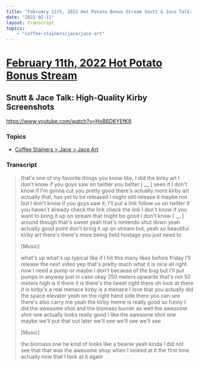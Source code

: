 ```yaml
---
title: "February 11th, 2022 Hot Potato Bonus Stream Snutt & Jace Talk: High-Quality Kirby Screenshots"
date: "2022-02-11"
layout: transcript
topics:
    - "coffee-stainers/jace/jace-art"
---
```

# [February 11th, 2022 Hot Potato Bonus Stream](../2022-02-11.md)
## Snutt & Jace Talk: High-Quality Kirby Screenshots
https://www.youtube.com/watch?v=HoB6D6YEfK8

### Topics
* [Coffee Stainers > Jace > Jace Art](../topics/coffee-stainers/jace/jace-art.md)

### Transcript

> that's one of my favorite things you know like, I did the kirby art I don't know if you guys saw on twitter you better [ __ ] seen it I don't know if I'm gonna cut you pretty good there's actually more kirby art actually that, has yet to be released I might still release it maybe not but I don't know if you guys saw it, I'll put a link follow us on twitter if you haven't already check the link check the link I don't know if you want to bring it up on stream that might be good I don't know [ __ ] around though that's sweet yeah that's nintendo shut down yeah actually good point don't bring it up on stream but, yeah so beautiful kirby art there's there's more being held hostage you just need to
>
> [Music]
>
> what's up what's up typical like if I hit this many likes before friday I'll release the next video yep that's pretty much what it is nice all right now I need a pump or maybe I don't because of the bug but I'll put pumps in anyway just in case okay 250 meters upwards that's not 50 meters high is it there it is there's the tweet right there oh look at there it is kirby's a real menace kirby is a menace I love that you actually did the space elevator yeah on the right hand side there you can see there's also carry me yeah the kirby meme is really good so funny I did the awesome shot and the biomass burner as well the awesome shot one actually looks really good I like the awesome shot one maybe we'll put that out later we'll see we'll see we'll see
>
> [Music]
>
> the biomass one he kind of looks like a beanie yeah kinda I did not see that that was the awesome shop when I looked at it the first time actually now that I look at it again
